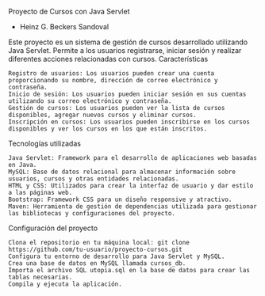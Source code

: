Proyecto de Cursos con Java Servlet

- Heinz G. Beckers Sandoval 

Este proyecto es un sistema de gestión de cursos desarrollado utilizando Java Servlet. Permite a los usuarios registrarse, iniciar sesión y realizar diferentes acciones relacionadas con cursos.
Características

    Registro de usuarios: Los usuarios pueden crear una cuenta proporcionando su nombre, dirección de correo electrónico y contraseña.
    Inicio de sesión: Los usuarios pueden iniciar sesión en sus cuentas utilizando su correo electrónico y contraseña.
    Gestión de cursos: Los usuarios pueden ver la lista de cursos disponibles, agregar nuevos cursos y eliminar cursos.
    Inscripción en cursos: Los usuarios pueden inscribirse en los cursos disponibles y ver los cursos en los que están inscritos.

Tecnologías utilizadas

    Java Servlet: Framework para el desarrollo de aplicaciones web basadas en Java.
    MySQL: Base de datos relacional para almacenar información sobre usuarios, cursos y otras entidades relacionadas.
    HTML y CSS: Utilizados para crear la interfaz de usuario y dar estilo a las páginas web.
    Bootstrap: Framework CSS para un diseño responsive y atractivo.
    Maven: Herramienta de gestión de dependencias utilizada para gestionar las bibliotecas y configuraciones del proyecto.

Configuración del proyecto

    Clona el repositorio en tu máquina local: git clone https://github.com/tu-usuario/proyecto-cursos.git
    Configura tu entorno de desarrollo para Java Servlet y MySQL.
    Crea una base de datos en MySQL llamada cursos_db.
    Importa el archivo SQL utopia.sql en la base de datos para crear las tablas necesarias.
    Compila y ejecuta la aplicación.
